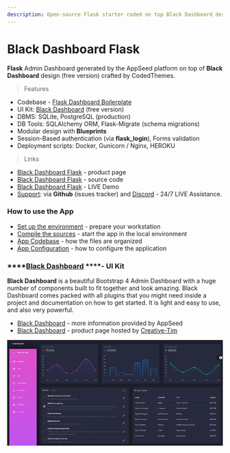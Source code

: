 ```yaml
---
description: Open-source Flask starter coded on top Black Dashboard design (free version).
---
```


# Black Dashboard Flask

**Flask** Admin Dashboard generated by the AppSeed platform on top of **Black Dashboard** design \(free version\) crafted by CodedThemes.

> Features

* Codebase - [Flask Dashboard Boilerplate](../../boilerplate-code/flask-dashboard.md)
* UI Kit: [Black Dashboard](../../content/bootstrap-template/black-dashboard.md) \(free version\) 
* DBMS: SQLite, PostgreSQL \(production\)
* DB Tools: SQLAlchemy ORM, Flask-Migrate \(schema migrations\)
* Modular design with **Blueprints**
* Session-Based authentication \(via **flask\_login**\), Forms validation
* Deployment scripts: Docker, Gunicorn / Nginx, HEROKU 

> Links

* [Black Dashboard Flask](https://appseed.us/admin-dashboards/flask-dashboard-black) - product page
* [Black Dashboard Flask](https://github.com/app-generator/flask-black-dashboard) - source code 
* [Black Dashboard Flask](https://flask-black-dashboard.appseed-srv1.com/) - LIVE Demo
* [Support](https://appseed.us/support):  via **Github** \(issues tracker\) and [Discord](https://discord.gg/fZC6hup) - 24/7 LIVE Assistance. 



### How to use the App

* [Set up the environment](../../boilerplate-code/flask-dashboard.md#environment) - prepare your workstation
* [Compile the sources](../../boilerplate-code/flask-dashboard.md#build-the-app-1) - start the app in the local environment
* [App Codebase](../../boilerplate-code/flask-dashboard.md#app-codebase) - how the files are organized
* [App Configuration](../../boilerplate-code/flask-dashboard.md#app-configuration) - how to configure the application



### \*\*\*\*[**Black Dashboard**](../../content/bootstrap-template/black-dashboard.md) ****- UI Kit

**Black Dashboard** is a beautiful Bootstrap 4 Admin Dashboard with a huge number of components built to fit together and look amazing. Black Dashboard comes packed with all plugins that you might need inside a project and documentation on how to get started. It is light and easy to use, and also very powerful.

* [Black Dashboard](../../content/bootstrap-template/black-dashboard.md) - more information provided by AppSeed
* [Black Dashboard](https://bit.ly/2L0W6Z7) - product page hosted by [Creative-Tim](../../content/partners/creative-tim.md)

![Black Dashboard - Free Dashboard template.](../../.gitbook/assets/docs-black-dashboard-screen.jpg)



